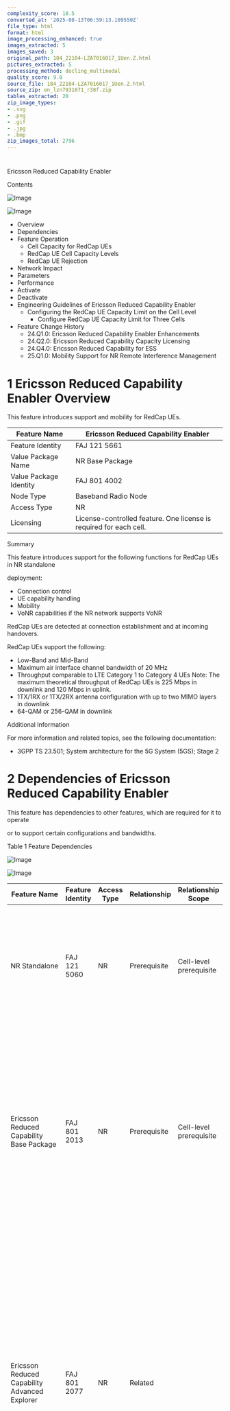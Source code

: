 ```yaml
---
complexity_score: 18.5
converted_at: '2025-08-13T06:59:13.109550Z'
file_type: html
format: html
image_processing_enhanced: true
images_extracted: 5
images_saved: 3
original_path: 184_22104-LZA7016017_1Uen.Z.html
pictures_extracted: 5
processing_method: docling_multimodal
quality_score: 9.0
source_file: 184_22104-LZA7016017_1Uen.Z.html
source_zip: en_lzn7931071_r38f.zip
tables_extracted: 20
zip_image_types:
- .svg
- .png
- .gif
- .jpg
- .bmp
zip_images_total: 2796
---
```


# 

Ericsson Reduced Capability Enabler

Contents

![Image](../images/184_22104-LZA7016017_1Uen.Z/additional_3_CP.png)

![Image](../images/184_22104-LZA7016017_1Uen.Z/additional_3_CP.png)

- Overview
- Dependencies
- Feature Operation
    - Cell Capacity for RedCap UEs
    - RedCap UE Cell Capacity Levels
    - RedCap UE Rejection
- Network Impact
- Parameters
- Performance
- Activate
- Deactivate
- Engineering Guidelines of Ericsson Reduced Capability Enabler
    - Configuring the RedCap UE Capacity Limit on the Cell Level
        - Configure RedCap UE Capacity Limit for Three Cells
- Feature Change History
    - 24.Q1.0: Ericsson Reduced Capability Enabler Enhancements
    - 24.Q2.0: Ericsson Reduced Capability Capacity Licensing
    - 24.Q4.0: Ericsson Reduced Capability for ESS
    - 25.Q1.0: Mobility Support for NR Remote Interference Management

# 1 Ericsson Reduced Capability Enabler Overview

This feature introduces support and mobility for RedCap UEs.

| Feature Name           | Ericsson Reduced Capability Enabler                                |
|------------------------|--------------------------------------------------------------------|
| Feature Identity       | FAJ 121 5661                                                       |
| Value Package Name     | NR Base Package                                                    |
| Value Package Identity | FAJ 801 4002                                                       |
| Node Type              | Baseband Radio Node                                                |
| Access Type            | NR                                                                 |
| Licensing              | License-controlled feature. One license is required for each cell. |

Summary

This feature introduces support for the following functions for RedCap UEs in NR standalone

deployment:

- Connection control
- UE capability handling
- Mobility
- VoNR capabilities if the NR network supports VoNR

RedCap UEs are detected at connection establishment and at incoming handovers.

RedCap UEs support the following:

- Low-Band and Mid-Band
- Maximum air interface channel bandwidth of 20 MHz
- Throughput comparable to LTE Category 1 to Category 4 UEs Note: The maximum theoretical throughput of RedCap UEs is 225 Mbps in downlink and 120 Mbps in uplink.
- 1TX/1RX or 1TX/2RX antenna configuration with up to two MIMO layers in downlink
- 64-QAM or 256-QAM in downlink

Additional Information

For more information and related topics, see the following documentation:

- 3GPP TS 23.501; System architecture for the 5G System (5GS); Stage 2

# 2 Dependencies of Ericsson Reduced Capability Enabler

This feature has dependencies to other features, which are required for it to operate

or to support certain configurations and bandwidths.

Table 1   Feature Dependencies

![Image](../images/184_22104-LZA7016017_1Uen.Z/additional_3_CP.png)

![Image](../images/184_22104-LZA7016017_1Uen.Z/additional_3_CP.png)

| Feature Name                                                                       | Feature Identity   | Access Type   | Relationship   | Relationship Scope      | Description                                                                                                                                                                                                                                                                                                                                                                                                                                                                                                                                                                                                                                                                                                                               |
|------------------------------------------------------------------------------------|--------------------|---------------|----------------|-------------------------|-------------------------------------------------------------------------------------------------------------------------------------------------------------------------------------------------------------------------------------------------------------------------------------------------------------------------------------------------------------------------------------------------------------------------------------------------------------------------------------------------------------------------------------------------------------------------------------------------------------------------------------------------------------------------------------------------------------------------------------------|
| NR Standalone                                                                      | FAJ 121 5060       | NR            | Prerequisite   | Cell-level prerequisite | The RedCap UE gets the RedCap access related parameters by reading                                 the SIB1 and SIB4 of the NR cells. The NR Standalone feature allows                                 broadcasting the SIB1 and SIB4.                                                                                                                                                                                                                                                                                                                                                                                                                                                                                                    |
| Ericsson Reduced Capability Base                                 Package           | FAJ 801 2013       | NR            | Prerequisite   | Cell-level prerequisite | To be operational on the gNodeB, the Ericsson Reduced Capability                                 Enabler feature requires the Ericsson Reduced Capability Base                                 Package. The Ericsson Reduced Capability Base Package provides basic                                 capacity resources for supporting up to 20 RedCap UEs on the                                 cell.                                                                                                                                                                                                                                                                                                                                    |
| Ericsson Reduced Capability Advanced                                     Explorer  | FAJ 801 2077       | NR            | Related        |                         | The Ericsson Reduced Capability Base Package and the Ericsson Reduced                                 Capability Advanced Explorer value package are required to expand                                 the number of RedCap UEs served in a cell.  The Ericsson Reduced Capability Advanced Explorer value package                                 expands capacity resources for supporting up to 100 RedCap UEs on                                 cells where Ericsson Reduced Capability is configured.                                                                                                                                                                                                                              |
| Ericsson Reduced Capability Maximum                                     Capacity   | FAJ 801 2078       | NR            | Related        |                         | The following base and value packages are required to maximize the                                 number of RedCap UEs served in a cell:   Ericsson Reduced Capability Base Package     Ericsson Reduced Capability Advanced Explorer     Ericsson Reduced Capability Maximum Capacity      The Ericsson Reduced Capability Maximum Capacity value package                                 expands capacity resources for supporting an unlimited number of                                 RedCap UEs on cells where Ericsson Reduced Capability is configured.                                 The RedCap UE capacity of the cell is limited only by the capacity                                 limitations imposed on the Baseband. |
| NR Reduced UE Bandwidth Support                                                    | FAJ 121 5442       | NR            | Related        |                         | The NR Reduced UE Bandwidth Support feature must be active to enable             RedCap UEs to connect to cells with bandwidths larger than 20 MHz in Low-Band and             Mid-Band.                                                                                                                                                                                                                                                                                                                                                                                                                                                                                                                                                  |
| NR Remote Interference Management                                                  | FAJ 121 5514       | NR            | Related        |                         | The target NR frequency selected for RwR by the NR Remote Interference Management feature             is the frequency with the lowest ARFCN that supports RedCap UEs.                                                                                                                                                                                                                                                                                                                                                                                                                                                                                                                                                                    |
| UE Grouping Framework                                                              | FAJ 121 5314       | NR            | Related        |                         | The redCapUe UE-related parameter is added as a                                 selection criteria for configuring UE group types.                                                                                                                                                                                                                                                                                                                                                                                                                                                                                                                                                                                                        |
| Relaxed Radio Resource Management                                     Measurements | FAJ 121 5824       | NR            | Related        |                         | If the Relaxed Radio Resource Management Measurements feature             and the Ericsson Reduced Capability Enabler feature are both             activated,             the relaxation of             RRM             measurements is possible for                 RedCap UEs.                                                                                                                                                                                                                                                                                                                                                                                                                                                          |

Hardware

No specific hardware

requirements.

Limitations

No

known limitations.

Network Requirements

It is recommended to use ENM version 23.4 or later for this

feature.

The UE must be a RedCap UE as specified in 3GPP TS 38.306 Release 17 and

compliant with the 17.2.0 or later version of the RRC protocol.

The gNodeB must be compliant with the 17.2.0 or later version of the NGAP

protocol.

The gNodeB must be compliant with the 16.11.0 or later version of the XnAP

protocol.

# 3 Feature Operation of Ericsson Reduced Capability Enabler

RedCap support is controlled by SIB1 and SIB4 IEs on the NR cell level.

Support for RedCap UEs is controlled on the NR cell level for connection establishment

and on the frequency relation level for mobility. Mobility support for RedCap UEs

includes connected mode mobility and idle mode mobility.

RedCap UEs can access and perform mobility to NR Low-Band cells that are part of an

ESS cell pair. For

more

information on

ESS-related features, see Ericsson Spectrum Sharing All-In-One User

Guide.

RedCap Support Control

SIB1 contains information that helps evaluate if a RedCap UE is allowed to access a

cell.

The cellBarredRedCap1Rx-r17 and the

cellBarredRedCap2Rx-r17 SIB1 IEs, which are used to indicate if a

cell is barred for RedCap UEs, are controlled by their corresponding MOM attributes

in the following way:

- If the NRCellDU.redCap1RxEnabled attribute is set to true, the value of the cellBarredRedCap1Rx-r17 IE is set to notBarred and is sent in SIB1.
- If the NRCellDU.redCap2RxEnabled attribute is set to true, the value of the cellBarredRedCap2Rx-r17 IE is set to notBarred and is sent in SIB1.

If the NRCellDU.redCap1RxEnabled or the

NRCellDU.redCap2RxEnabled attribute is set to

true, the intraFreqReselectionRedCap-r17

IE, which controls intra-frequency mobility, is set to allowed and

it is sent in SIB1.

SIB4 contains information relevant for inter-frequency mobility, including

information about NR frequencies and neighboring inter-frequency cells. SIB4

information can also be used for idle and inactive measurements.

The redCapAccessAllowed-r17 SIB4 IE is used to indicate if

RedCap UEs can access a given frequency.

The redCapAccessAllowed-r17 IE is controlled by the

NRFreqRelation.redCapEnabled attribute. The

redCapAccessAllowed-r17 IE is only sent in SIB4 if the

NRFreqRelation.redCapEnabled attribute is set to

true.

Xn Signaling between gNodeBs to Indicate RedCap Support

Information about RedCap support is shared between gNodeBs for mobility purposes.

RedCap support information is sent in SIB1. When the value of the

NRCellDU.redCap1RxEnabled or the

NRCellDU.redCap2RxEnabled attribute is changed, the updated

value is transferred from DU to CU in the GNB-DU CONFIGURATION UPDATE

F1AP message. The value of the attributes is then sent to all external gNodeBs. If

the F1-C interface is not configured, the new attribute value stays in the DU until

it is transferred to the CU in the F1 SETUP REQUEST F1AP message.

Xn signaling between gNodeBs is achieved through sending the RedCap

Broadcast Information IE in the Served Cell Information

NR IE in the following XnAP messages:

- NG-RAN NODE CONFIGURATION UPDATE
- XN SETUP REQUEST
- XN SETUP RESPONSE

After the content of the RedCap Broadcast Information IE is

received, it is stored in the gNodeB CU for each external NR cell to determine if

RedCap UEs can connect to the target cell.

Identification

RedCap UEs are detected at connection establishment and at incoming handovers.

At connection establishment, RedCap UEs are identified by LCID 35, which

is found in the MAC subheader of Msg3. If a RedCap UE is identified at connection

establishment, the RedCap support value is set in the

RedCap indication IE field of the INITIAL UL RRC

MESSAGE TRANSFER F1AP message, which is sent to the CU.

At incoming NG handovers, RedCap UEs are identified by the

supportOfRedCap-r17 IE in the

UE-NRCapability IE. If RedCap UEs are not

supported in the target cell according to the SIB1 configurations, the handover is

rejected and the RedCap UE not supported IE is sent in the

HANDOVER FAILURE NGAP message.

For handovers from LTE cells, the RedCap indication IE is sent in the HANDOVER

REQUEST ACKNOWLEDGE NGAP message.

## 3.1 Cell Capacity for RedCap UEs

The number of RedCap UEs that a cell can admit can be scaled in increments on the

cell level.

Basic Capacity Support

RedCap UEs are not supported on the network by default. The admission of RedCap UEs

can be enabled and configured on the cell level if the required resources are

available.

The Ericsson Reduced Capability Base Package provides support for up to 20 RedCap UEs

in cells where Ericsson Reduced Capability is enabled.

Extending the RedCap UE Capacity Support

Cell capacity limit for RedCap UEs can be scaled individually based on capacity

requirements with the NRCellDU.redCapUeLimit attribute. This

allows extending the supported number of RedCap UEs of the cell.

The operator can enable additional Ericsson Reduced Capability value packages that

offer capacity resources for extended capacity on cells where the Ericsson Reduced

Capability Base Package is already enabled.

The following value packages offer extended levels of capacity support on the cell

level for the Ericsson Reduced Capability product and RedCap UEs:

- The Ericsson Reduced Capability Advanced Explorer value package extends the capacity support for up to 100 RedCap UEs.
- The Ericsson Reduced Capability Maximum Capacity value package provides capacity support for an unlimited number of RedCap UEs.

The Ericsson Reduced Capability Base Package and the value packages fulfill different

levels of capacity requirements. The value packages provide additional capacity

units as resources for extended RedCap UE support. The RedCap UE cell limit can be

configured based on the available capacity units.

When

configuring capacity resources, the available resources must be divided between the

cells. In each cell, each capacity level must be built on the resources provided by

the previous level. This means that capacity levels that provide lower capacity

resources always act as a foundation that can be expanded with the next capacity

level.

Related Information:

Ericsson Reduced Capability Base

Package

Ericsson Reduced Capability Advanced

Explorer

Ericsson Reduced Capability Maximum

Capacity

## 3.2 RedCap UE Cell Capacity Levels

Each level of RedCap UE support requires the appropriate capacity resources and

configurations.

Basic RedCap UE Support

The basic capacity support for RedCap UEs allows the cell to admit up to 20 RedCap

UEs.

This configuration requires the Ericsson Reduced Capability Base Package to be

enabled.

To

enable this configuration on the cell level, the

NRCellDU.redCapUeLimit attribute must be set to

BASIC.

Advanced RedCap UE Support

The advanced capacity support for RedCap UEs allows the cell to admit up to 100

RedCap UEs.

This configuration requires the Ericsson Reduced Capability Base Package and the

Ericsson Reduced Capability Advanced Explorer value package to be enabled.

To

enable this configuration on the cell level, the

NRCellDU.redCapUeLimit attribute must be set to

ADVANCED.

Maximum RedCap UE Support

The maximum capacity support for RedCap UEs allows the cell

to

admit an unlimited number of RedCap UEs. The RedCap UE capacity

of the cell is limited only by the capacity limitations imposed on the Baseband.

This configuration requires the following base and value packages:

- Ericsson Reduced Capability Base Package
- Ericsson Reduced Capability Advanced Explorer
- Ericsson Reduced Capability Maximum Capacity

To

enable this configuration on the cell level, the

NRCellDU.redCapUeLimit attribute must be set to

MAXIMUM.

Related Information:

Ericsson Reduced Capability Base

Package

Ericsson Reduced Capability Advanced

Explorer

Ericsson Reduced Capability Maximum

Capacity

## 3.3 RedCap UE Rejection

RedCap UEs can be rejected from connecting to a cell if the cell lacks the required

capacity resources or the capacity limit is exceeded.

No RedCap UEs are admitted to the cell if the available Ericsson Reduced Capability

capacity resources

are insufficient for supporting the

configured RedCap UE capacity level of the cell. This happens if the RedCap UE capacity

level of the cell is misconfigured and does not match the available capacity resources.

In this case, the MO Configuration Exceeds Resources Enabled by the

Key

alarm

is raised.

RedCap UEs are also rejected from connecting to a cell if the

Ericsson

Reduced Capability Enabler feature is not activated.

If the number of RedCap UEs in RRC\_CONNECTED mode exceeds the capacity limit of the cell,

additional RedCap UEs

can

only be admitted in the following cases:

- The RedCap UE requests an emergency voice call.
- The RedCap UE performs RRC\_CONNECTED mode mobility.
- The RedCap UE sends an RRC connection reestablishment request.

# 4 Network Impact of Ericsson Reduced Capability Enabler

The feature introduces IEs to enable support for RedCap UEs.

Capacity and Performance

RedCap UEs are expected to work with lower maximum throughput compared to non-RedCap

UEs because of the lower bandwidth support of the RedCap UE type.

EBS-N events can be filtered for RedCap UEs with the redCapUe UE

grouping selection criterion to observe the behavior of RedCap UEs connected to the

network.

The number of RedCap UEs is included in the total number of RRC\_CONNECTED UEs for

each capacity module and in each cell.

The number of DRBs and the SE/TTI value for RedCap UEs is the same as non-RedCap NR

UEs.

Interfaces

This feature affects the following interfaces:

- Uu The UE-NRCapability IE is updated with the following IE fields: supportOfRedCap-r17 longSN-RedCap-r17 am-WithLongSN-RedCap-r17 The RRC SIB1 message is updated with the following IE fields: cellBarredRedCap1Rx cellBarredRedCap2Rx intraFreqReselectionRedCap The RRC SIB4 message is updated with the redCapAccessAllowed-r17 IE field. LCID 35 is introduced in the MAC subheader of Msg3.
- NG-C New IE fields are introduced in the following NGAP messages: Table 2 Introduced IE Fields in NGAP Messages NGAP Message Introduced IE Field INITIAL UE MESSAGE RedCap indication HANDOVER REQUEST ACKNOWLEDGE RedCap indication HANDOVER FAILURE RedCap UE not supported
- Xn-C New IE fields are introduced in the Served Cell Information NR IE in the following XnAP messages: Table 3 Introduced IE Fields in Served Cell Information NR IE XnAP Message Introduced IE Field NG-RAN NODE CONFIGURATION UPDATE RedCap Broadcast Information XN SETUP REQUEST RedCap Broadcast Information XN SETUP RESPONSE RedCap Broadcast Information
- F1-C RedCap indication The RedCap indication IE field is introduced in the INITIAL UL RRC MESSAGE TRANSFER F1AP message. RedCap Broadcast Information New IE fields are introduced in the Served Cell Information NR IE in the following F1AP messages: Table 4 Introduced IE Fields in Served Cell Information NR IE F1AP Message Introduced IE Field F1 SETUP REQUEST RedCap Broadcast Information GNB-DU CONFIGURATION UPDATE RedCap Broadcast Information

Other Network Elements

No impact.

# 5 Parameters for Ericsson Reduced Capability Enabler

The feature introduces MO attributes to control access and mobility for RedCap

UEs.

Table 5   Parameters

| Parameter                    | Type       | Description          |
|------------------------------|------------|----------------------|
| NRCellDU.redCap1RxEnabled    | Introduced | See MOM description. |
| NRCellDU.redCap2RxEnabled    | Introduced | See MOM description. |
| NRCellDU.redCapUeLimit       | Introduced | See MOM description. |
| NRFreqRelation.redCapEnabled | Introduced | See MOM description. |

# 6 Performance of Ericsson Reduced Capability Enabler

This feature is associated with several counters and an NR KPI.

KPIs

Table 6   KPIs

| KPI                          | Description                                                                                                                                                                                                                                                                                                                                 |
|------------------------------|---------------------------------------------------------------------------------------------------------------------------------------------------------------------------------------------------------------------------------------------------------------------------------------------------------------------------------------------|
| Average UL MAC UE Throughput | This KPI decreases if the network is densely populated with                                     RedCap UEs.  RedCap UEs are expected to work with lower maximum throughput                                     compared to non-RedCap UEs because of the lower bandwidth                                     support of the RedCap UE type. |

Counters

- GNBCUCPFunction.pmRrcConnRedCapLevelMax
- GNBCUCPFunction.pmRrcConnRedCapLevelSum
- GNBCUCPFunction.pmRrcInactRedCapLevelMax
- GNBCUCPFunction.pmRrcInactRedCapLevelSum
- NRCellCU.pmRrcConnRedCapLevelMax
- NRCellCU.pmRrcConnRedCapLevelSum
- NRCellCU.pmRrcInactRedCapLevelMax
- NRCellCU.pmRrcInactRedCapLevelSum

Events

This feature has no associated events.

# 7 Activate Ericsson Reduced Capability Enabler

To enable RedCap UE support, the RedCap UE capacity level must be configured and the

feature must be activated.

Prerequisites

- The appropriate number and type of license keys are available through the following Ericsson Reduced Capability base and value packages: Ericsson Reduced Capability Base Package Ericsson Reduced Capability Advanced Explorer Ericsson Reduced Capability Maximum Capacity
- The license key is installed in the node.
- CCTR is active for at least one week before this procedure to collect enough troubleshooting data.

Steps

1. Lock the cell.
2. Set the NRCellDU.redCapUeLimit attribute to the RedCap UE capacity level that is desired on the cell. To enable RedCap UE support, one of the following capacity level configurations must be used: Note: Configuring a capacity level other than NONE consumes a capacity unit from the available pool of Ericsson Reduced Capability capacity resources.
    - BASIC
    - ADVANCED
    - MAXIMUM
3. Set the FeatureState.featureState attribute to ACTIVATED in the FeatureState=CXC4012800 MO instance.
4. Unlock the cell.

After This Task

Keep CCTR active for at least one week after this procedure for continued collection of troubleshooting data.

# 8 Deactivate Ericsson Reduced Capability Enabler

If the feature is no longer needed, it can be deactivated following the usual

feature deactivation procedure. It must also be deactivated before the activation of any

conflicting feature.

Prerequisites

- CCTR is active for at least one week before this procedure to collect enough troubleshooting data.

Steps

1. Lock the cell.
2. Set the NRCellDU.redCapUeLimit attribute to NONE.
3. Set the FeatureState.featureState attribute to DEACTIVATED in the FeatureState=CXC4012800 MO instance.
4. Unlock the cell.

After This Task

Keep CCTR active for at least one week after this procedure for continued collection of troubleshooting data.

# 9 Engineering Guidelines of Ericsson Reduced Capability Enabler

Configuring two BWPs allows RedCap

UEs

to operate on a smaller portion of the total cell bandwidth.

To allow

RedCap

UEs

to connect to cells with bandwidths larger than 20 MHz, the option to

configure two BWPs in connected mode is introduced.

The following BWPs must be configured:

| InitialBWP   |    | Used                             for common signaling. It is configured with                             the                             minimum channel bandwidth, which is 20 MHz for FDD and must be                             configured to 20 MHz for TDD.                   |
|--------------|----|-------------------------------------------------------------------------------------------------------------------------------------------------------------------------------------------------------------------------------------------------------------------------------------|
|              |    |                                                                                                                                                                                                                                                                                     |
| P-BWP1       |    | Used                             for UE-dedicated traffic.                             It is configured with the                             same bandwidth as InitialBWP during the following procedures:  RRC connection setup     RRC connection resume     RRC re-establishment |

## 9.1 Configuring the RedCap UE Capacity Limit on the Cell Level

The number of RedCap UEs that a cell can admit can be scaled in increments,which can

be done by distributing the available resources between the cells.

Cells can be configured incrementally with up to three capacity levels using the

following base and value packages:

- Ericsson Reduced Capability Base Package
- Ericsson Reduced Capability Advanced Explorer
- Ericsson Reduced Capability Maximum Capacity

The Ericsson Reduced Capability base and value packages allow the scaling of the RedCap

UE capacity of the cell. Each package provides resource units for different capacity

requirements. The capacity resources represent capacity units and can be enabled on the

cell level in increments.

When configuring capacity resources, the available resources must be divided between the

cells. In each cell, each capacity level must be built on the resources provided by the

previous level. This means that capacity levels that provide lower capacity resources

always act as a foundation that can be expanded with the next capacity level.

### 9.1.1 Configure RedCap UE Capacity Limit for Three Cells

This example configuration uses three cells. RedCap UE support and the RedCap UE

capacity limit are enabled in all three cells through the

NRCellDU.redCapUeLimit attribute on the cell level. Because

of the different RedCap UE capacity requirements of the three cells, each cell is

configured to support a different capacity level.

The capacity requirements in this example configuration are as follows:

- Cell A requires support for 20 RedCap UEs.
- Cell B requires support for 100 RedCap UEs.
- Cell C requires support for an unlimited number of RedCap UEs.

To configure the three cells with different capacity levels, the following capacity

resources are required from the capacity pool available to the operator:

- Three capacity resource units provided by the Ericsson Reduced Capability Base Package.
- Two capacity resource units provided by the Ericsson Reduced Capability Advanced Explorer value package.
- One capacity resource unit provided by the Ericsson Reduced Capability Maximum Capacity value package.

Prerequisites

The appropriate number and type of license keys are available through the Ericsson

Reduced Capability base and value packages and are configured in the LKF for all

three cells.

Steps

1. Lock the following cells:
    - Cell A
    - Cell B
    - Cell C
2. Set the NRCellDU.redCapUeLimit attribute of Cell A to BASIC. This configuration requires the following capacity resources: One capacity resource unit provided by the Ericsson Reduced Capability Base Package. The available pool of capacity resources fulfills the configuration, and a capacity limit for 20 RedCap UEs is set on Cell A. The following pool of capacity resources remains after this configuration: Two capacity resource units provided by the Ericsson Reduced Capability Base Package. Two capacity resource units provided by the Ericsson Reduced Capability Advanced Explorer value package. One capacity resource unit provided by the Ericsson Reduced Capability Maximum Capacity value package.
3. Set the NRCellDU.redCapUeLimit attribute of Cell B to ADVANCED. This configuration requires the following capacity resources: One capacity resource unit provided by the Ericsson Reduced Capability Base Package. One capacity resource unit provided by the Ericsson Reduced Capability Advanced value package. The available pool of capacity resources fulfills the configuration, and a capacity limit for 100 RedCap UEs is set on Cell B. The following pool of capacity resources remains after this configuration: One capacity resource unit provided by the Ericsson Reduced Capability Base Package. One capacity resource unit provided by the Ericsson Reduced Capability Advanced Explorer value package. One capacity resource unit provided by the Ericsson Reduced Capability Maximum Capacity value package.
4. Set the NRCellDU.redCapUeLimit attribute of Cell C to MAXIMUM. This configuration requires the following capacity resources: One capacity resource unit provided by the Ericsson Reduced Capability Base Package. One capacity resource unit provided by the Ericsson Reduced Capability Advanced Explorer value package. One capacity resource unit provided by the Ericsson Reduced Capability Maximum Capacity value package. The available pool of capacity resources fulfills the configuration, and an unlimited capacity is set on Cell C for RedCap UEs. All the available capacity resources are consumed by this configuration.
5. Unlock the following cells: The RedCap UE capacity limit configured on the cells is enforced after the cell is unlocked.
    - Cell A
    - Cell B
    - Cell C

![Image](../images/184_22104-LZA7016017_1Uen.Z/additional_3_CP.png)

# 10 Feature Change History

This section lists changes that affected this feature and the impact it had on the

network.

## 10.1 24.Q1.0: Ericsson Reduced Capability Enabler Enhancements

This feature enhancement enables support for RedCap UEs in Mid-Band. It also allows

RedCap UEs to connect to cells with bandwidths larger than 20 MHz in Low-Band and

Mid-Band.

| Feature Name           | Ericsson Reduced Capability Enabler   |
|------------------------|---------------------------------------|
| Feature Identity       | FAJ 121 5661                          |
| Value Package Name     | NR Base Package                       |
| Value Package Identity | FAJ 801 4002                          |
| Node Type              | Baseband Radio Node                   |
| Access Type            | NR                                    |
| Impact at Upgrade      | Mandatory                             |

Summary and Benefits

To

allow RedCap UEs to connect to cells with bandwidths larger than 20 MHz, the option

to configure two BWPs in connected mode is introduced. This

configuration is only possible if the NR Reduced UE Bandwidth Support feature is

active, as it allows UEs to operate on a smaller portion of the total cell

bandwidth.

All existing TDD patterns are supported for RedCap UEs in Mid-Band.

Capacity and Performance

No impact.

Operation

For RedCap UEs to be able to connect to cells with bandwidths larger than 20 MHz, the

following BWPs must be configured in connected mode:

| InitialBWP   |    | Used                                 for common signaling. It is configured with the minimum channel                                 bandwidth, which is 20 MHz for FDD and must be configured to 20 MHz                                 for TDD.                                               |
|--------------|----|-------------------------------------------------------------------------------------------------------------------------------------------------------------------------------------------------------------------------------------------------------------------------------------------------|
|              |    |                                                                                                                                                                                                                                                                                                 |
| P-BWP1       |    | Used                                 for UE-dedicated traffic.                                 It is configured with                                 the same bandwidth as InitialBWP during the following procedures:  RRC connection setup     RRC connection resume     RRC re-establishment |

Interfaces

No impact.

Hardware

No specific hardware requirements.

Other Network Elements

It is recommended to use ENM version 23.4 or later to support the

MOM changes introduced by this feature enhancement. If the Release Independence

Manager application is used, the MOM changes are supported on earlier ENM versions

also.

Related Information

Ericsson Reduced Capability Enabler

## 10.2 24.Q2.0: Ericsson Reduced Capability Capacity Licensing

This feature enhancement introduces a mechanism for scaling RedCap UE capacity on the

cell level.

| Feature Name           | Ericsson Reduced Capability Enabler   |
|------------------------|---------------------------------------|
| Feature Identity       | FAJ 121 5661                          |
| Value Package Name     | NR Base Package                       |
| Value Package Identity | FAJ 801 4002                          |
| Node Type              | Baseband Radio Node                   |
| Access Type            | NR                                    |
| Impact at Upgrade      | Mandatory                             |

Summary and Benefits

This feature enhancement introduces the possibility to scale the RedCap UE capacity

of each cell according to the capacity requirements and the available capacity

resources.

This feature enhancement provides the following benefits:

- Fine-tuned control over the distribution of RedCap UEs in the network
- Increased observability of RedCap UEs in the network

Capacity and Performance

This feature enhancement is expected to increase the number of RRC connection

releases for cells in which the RedCap UE limit is reached. This can affect cells in

which the NRCellDU.redCapUeLimit attribute, which defines the

configured capacity level, is set to a value other than the default.

Operation

This feature enhancement introduces the NRCellDU.redCapUeLimit

attribute. This attribute can be used to configure the RedCap UE capacity level of

the cell based on the capacity requirements and the available capacity resources.

The default value of this attribute is NONE, which means that no

RedCap UEs are admitted to the cell by default.

This feature enhancement introduces the following PM counters:

- GNBCUCPFunction.pmRrcConnLevelRedCapMax
- GNBCUCPFunction.pmRrcConnLevelRedCapSum
- GNBCUCPFunction.pmRrcInactLevelRedCapMax
- GNBCUCPFunction.pmRrcInactLevelRedCapSum
- NRCellCU.pmRrcConnLevelRedCapMax
- NRCellCU.pmRrcConnLevelRedCapSum
- NRCellCU.pmRrcInactLevelRedCapMax
- NRCellCU.pmRrcInactLevelRedCapSum

Interfaces

No impact.

Hardware

No specific hardware requirements.

Other Network Elements

No impact.

Related Information

Ericsson Reduced Capability Enabler

Ericsson Reduced Capability Base Package

Ericsson Reduced Capability Advanced Explorer

Ericsson Reduced Capability Maximum Capacity

## 10.3 24.Q4.0: Ericsson Reduced Capability for ESS

This feature enhancement introduces support for RedCap UEs in ESS

deployments.

| Feature Name           | Ericsson Reduced Capability Enabler   |
|------------------------|---------------------------------------|
| Feature Identity       | FAJ 121 5661                          |
| Value Package Name     | NR Base Package                       |
| Value Package Identity | FAJ 801 4002                          |
| Node Type              | Baseband Radio Node                   |
| Access Type            | NR                                    |
| Impact at Upgrade      | Optional                              |

Summary and Benefits

This feature enhancement enables access and mobility for RedCap UEs in

NR Low-Band cells that are part of an ESS deployment.

Capacity and Performance

No impact.

Operation

No impact.

Interfaces

No impact.

Hardware

No specific hardware requirements.

Other Network Elements

No impact.

Related Information

Ericsson Reduced Capability Enabler

## 10.4 25.Q1.0: Mobility Support for NR Remote Interference Management

This feature enhancement introduces RedCap-specific support to select the

RedCap-capable frequency for RwR when the NR Remote Interference Management feature is

triggered.

| Feature Name           | Ericsson Reduced Capability Enabler   |
|------------------------|---------------------------------------|
| Feature Identity       | FAJ 121 5661                          |
| Value Package Name     | NR Base Package                       |
| Value Package Identity | FAJ 801 4002                          |
| Node Type              | Baseband Radio Node                   |
| Access Type            | NR                                    |
| Impact at Upgrade      | Mandatory                             |

Summary and Benefits

This feature enhancement introduces an additional check for RedCap UEs

to remove non-RedCap-capable candidate frequencies when the NR Remote

Interference Management feature is triggered. This allows the RedCap UE

to be redirected to a RedCap-capable frequency as soon as possible.

If the UE is a RedCap UE, the target frequency selected for RwR by the

NR Remote Interference Management feature must be the frequency with the lowest

ARFCN that supports RedCap UEs. If no such frequency is available, the

target LTE frequency is selected based on legacy handling.

Capacity and Performance

No impact.

Operation

No impact.

Interfaces

No impact.

Hardware

No specific hardware requirements.

Other Network Elements

No impact.

Related Information

Ericsson Reduced Capability Enabler

NR Remote Interference Management